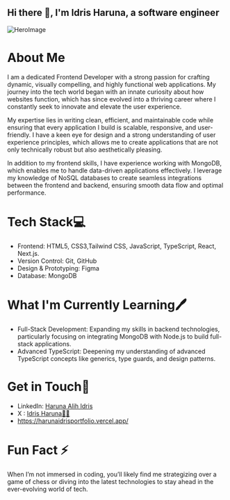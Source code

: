 ## Hi there 👋, I'm Idris Haruna, a software engineer 
![HeroImage](https://github.com/user-attachments/assets/5156aa3e-b154-4830-8035-34822bfce695)

# About Me 
I am a dedicated Frontend Developer with a strong passion for crafting dynamic, visually compelling, and highly functional web applications. My journey into the tech world began with an innate curiosity about how websites function, which has since evolved into a thriving career where I constantly seek to innovate and elevate the user experience.

My expertise lies in writing clean, efficient, and maintainable code while ensuring that every application I build is scalable, responsive, and user-friendly. I have a keen eye for design and a strong understanding of user experience principles, which allows me to create applications that are not only technically robust but also aesthetically pleasing.

In addition to my frontend skills, I have experience working with MongoDB, which enables me to handle data-driven applications effectively. I leverage my knowledge of NoSQL databases to create seamless integrations between the frontend and backend, ensuring smooth data flow and optimal performance.


 # Tech Stack💻
* Frontend: HTML5, CSS3,Tailwind CSS, JavaScript, TypeScript, React, Next.js.
* Version Control: Git, GitHub
* Design & Prototyping: Figma
* Database: MongoDB


 # What I'm Currently Learning🖊️
 * Full-Stack Development: Expanding my skills in backend technologies, particularly focusing on integrating MongoDB with Node.js to build full-stack applications.
 * Advanced TypeScript: Deepening my understanding of advanced TypeScript concepts like generics, type guards, and design patterns.


# Get in Touch🛜
* LinkedIn: [ Haruna Alih Idris](https://www.linkedin.com/in/haruna-idris-68aa3223a/)
* X : [Idris Haruna👨‍💻 ](https://x.com/I_am_eedris)
* [https://harunaidrisportfolio.vercel.app/ ](https://harunaidrisportfolio.vercel.app/)

# Fun Fact ⚡
  When I’m not immersed in coding, you’ll likely find me strategizing over a game of chess or diving into the latest technologies to stay ahead in the ever-evolving world of tech.

